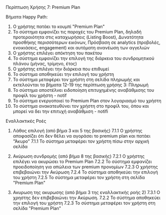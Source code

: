 Περίπτωση Χρήσης 7: Premium Plan

Βήματα Happy Path:
1.  Ο χρήστης πατάει το κουμπί "Premium Plan"
2.  Το σύστημα εμφανίζει τις παροχές του Premium Plan, δηλαδή προτεραιότητα στις καταχωρήσεις (Listing Boost), Δυνατότητα προσθήκης περισσότερων εικόνων, Πρόσβαση σε analytics (προβολές, ενοικιάσεις, engagement) και αυτόματη ανανέωση των αγγελιών
3.  Ο χρήστης επιλέγει απόκτηση του πακέτου 
4.  Το σύστημα εμφανίζει την επιλογή της διάρκεια του συνδρομητικού πλάνου (μήνας, τρίμηνο, έτος)
5.  Ο χρήστης επιλέγει την διάρκεια που επιθυμεί
6.  Το σύστημα αποθηκεύει την επιλογή του χρήστη
7.  Το σύστημα μεταφέρει τον χρήστη στη σελίδα πληρωμής και εκτελούνται τα βήματα 12-19 της περίπτωση χρήσης 3: Πληρωμή
8.  Το σύστημα αποστέλνει ειδοποίηση επιτυχημένης αναβάθμισης του προφίλ του χρήστη - notif
9.  Το σύστημα ενεργοποιεί το Premium Plan στον λογαριασμό του χρήστη
10. Το σύστημα ανακατευθύνει τον χρήστη στο προφίλ του, όπου και μπορεί να δει την επιτυχή αναβάθμιση - notifi

Εναλλακτικές Ροές
1. Λάθος επιλογή (από βήμα 3 και 5 της βασικής)
7.1.1 Ο χρήστης αποφασίζει ότι δεν θέλει να αγοράσει το premium plan και πατάει "Άκυρο"
7.1.1 Το σύστημα μεταφέρει τον χρήστη πίσω στην αρχική σελίδα

2. Ακύρωση συνδρομής (από βήμα 8 της βασικής)
7.2.1 Ο χρήστης επιλέγει να ακυρώσει το Premium Plan
7.2.2 Το σύστημα εμφανίζει προειδοποίηση για απώλεια των premium προνομίων
7.2.3 Ο χρήστης επιβεβαιώνει την Ακύρωση
7.2.4 Το σύστημα αποθηκεύει την επιλογή του χρήστη
7.2.5 Το σύστημα μεταφέρει τον χρήστη στη σελίδα "Premium Plan"

3. Ακυρωση της ακυρωσης (από βήμα 3 της εναλλακτικής ροής 2)
7.3.1 Ο χρηστης δεν επιβεβαιώνει την Ακύρωση.
7.2.2 Το σύστημα αποθηκεύει την επιλογή του χρήστη
7.2.3 Το σύστημα μεταφέρει τον χρήστη στη σελίδα "Premium Plan"

<!-- 2. Λήξη συνδρομής (από βήμα 3 και 5 της βασικής)
1.2.8) Το σύστημα εντοπίζει ότι η συνδρομή του χρήστη λήγει σύντομα.
1.2.9) Ο χρήστης λαμβάνει ειδοποίηση για ανανέωση. (extends notification)
1.2.10) Ο χρήστης επιλέγει "Ανανέωση".
1.2.11) Μεταβαση στο βημα 3 της βασικης ροης. -->
<!-- 
3.
1.3.10.2) Ο χρηστης δεν ανανεωνει.
1.3.11) Το συστημα απενεργοποιει το Premium Plan.
1.3.12) Το συστημα ενεργοποιεί το Basic Plan. -->

